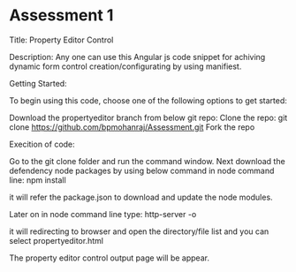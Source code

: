 # Assessment 1

Title: Property Editor Control

Description: Any one can use this Angular js code snippet for achiving dynamic form control creation/configurating by using manifiest.

Getting Started:

To begin using this code, choose one of the following options to get started:

Download the propertyeditor branch from below git repo: Clone the repo: git clone https://github.com/bpmohanraj/Assessment.git 
Fork the repo

Execition of code:

Go to the git clone folder and run the command window. Next download the defendency node packages by using below command in node command line: npm install

it will refer the package.json to download and update the node modules.

Later on in node command line type: http-server -o

it will redirecting to browser and open the directory/file list and you can select propertyeditor.html

The property editor control output page will be appear.
